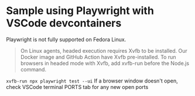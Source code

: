 # Sample using Playwright with VSCode devcontainers
Playwright is not fully supported on Fedora Linux. 

>On Linux agents, headed execution requires Xvfb to be installed. Our Docker image and GitHub Action have Xvfb pre-installed. To run browsers in headed mode with Xvfb, add xvfb-run before the Node.js command.

`xvfb-run npx playwright test --ui` 
If a browser window doesn't open, check VSCode terminal PORTS tab for any new open ports
